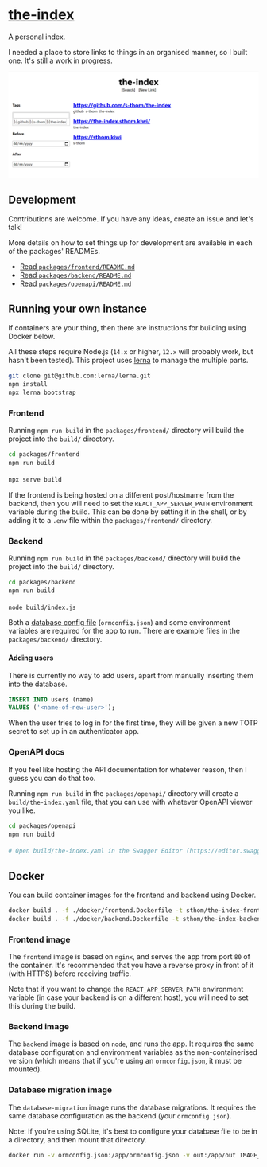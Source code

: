 # [the-index](https://the-index.sthom.kiwi/)

A personal index.

I needed a place to store links to things in an organised manner, so I built one. It's still a work in progress.

![Screenshot of the-index](./.github/screenshot.png)

## Development

Contributions are welcome. If you have any ideas, create an issue and let's talk!

More details on how to set things up for development are available in each of the packages' READMEs.

- [Read `packages/frontend/README.md`](https://github.com/s-thom/the-index/tree/master/packages/frontend)
- [Read `packages/backend/README.md`](https://github.com/s-thom/the-index/tree/master/packages/backend)
- [Read `packages/openapi/README.md`](https://github.com/s-thom/the-index/tree/master/packages/openapi)

## Running your own instance

If containers are your thing, then there are instructions for building using Docker below.

All these steps require Node.js (`14.x` or higher, `12.x` will probably work, but hasn't been tested). This project uses [lerna](https://github.com/lerna/lerna) to manage the multiple parts.

```sh
git clone git@github.com:lerna/lerna.git
npm install
npx lerna bootstrap
```

### Frontend

Running `npm run build` in the `packages/frontend/` directory will build the project into the `build/` directory.

```sh
cd packages/frontend
npm run build

npx serve build
```

If the frontend is being hosted on a different post/hostname from the backend, then you will need to set the `REACT_APP_SERVER_PATH` environment variable during the build. This can be done by setting it in the shell, or by adding it to a `.env` file within the `packages/frontend/` directory.

### Backend

Running `npm run build` in the `packages/backend/` directory will build the project into the `build/` directory.

```sh
cd packages/backend
npm run build

node build/index.js
```

Both a [database config file](https://typeorm.io/#/connection-options) (`ormconfig.json`) and some environment variables are required for the app to run. There are example files in the `packages/backend/` directory.

#### Adding users

There is currently no way to add users, apart from manually inserting them into the database.

```sql
INSERT INTO users (name)
VALUES ('<name-of-new-user>');
```

When the user tries to log in for the first time, they will be given a new TOTP secret to set up in an authenticator app.

### OpenAPI docs

If you feel like hosting the API documentation for whatever reason, then I guess you can do that too.

Running `npm run build` in the `packages/openapi/` directory will create a `build/the-index.yaml` file, that you can use with whatever OpenAPI viewer you like.

```sh
cd packages/openapi
npm run build

# Open build/the-index.yaml in the Swagger Editor (https://editor.swagger.io/)
```

## Docker

You can build container images for the frontend and backend using Docker.

```sh
docker build . -f ./docker/frontend.Dockerfile -t sthom/the-index-frontend:latest
docker build . -f ./docker/backend.Dockerfile -t sthom/the-index-backend:latest
```

### Frontend image

The `frontend` image is based on `nginx`, and serves the app from port `80` of the container. It's recommended that you have a reverse proxy in front of it (with HTTPS) before receiving traffic.

Note that if you want to change the `REACT_APP_SERVER_PATH` environment variable (in case your backend is on a different host), you will need to set this during the build.

### Backend image

The `backend` image is based on `node`, and runs the app. It requires the same database configuration and environment variables as the non-containerised version (which means that if you're using an `ormconfig.json`, it must be mounted).

### Database migration image

The `database-migration` image runs the database migrations. It requires the same database configuration as the backend (your `ormconfig.json`).

Note: If you're using SQLite, it's best to configure your database file to be in a directory, and then mount that directory.

```sh
docker run -v ormconfig.json:/app/ormconfig.json -v out:/app/out IMAGE_NAME
```
